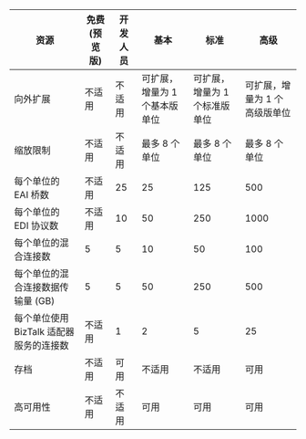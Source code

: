 | 资源 | 免费(预览版) | 开发人员 | 基本 | 标准 | 高级 |
| --- | --- | --- | --- | --- | --- |
| 向外扩展 |不适用 |不适用 |可扩展，增量为 1 个基本版单位 |可扩展，增量为 1 个标准版单位 |可扩展，增量为 1 个高级版单位 |
| 缩放限制 |不适用 |不适用 |最多 8 个单位 |最多 8 个单位 |最多 8 个单位 |
| 每个单位的 EAI 桥数 |不适用 |25 |25 |125 |500 |
| 每个单位的 EDI 协议数 |不适用 |10 |50 |250 |1000 |
| 每个单位的混合连接数 |5 |5 |10 |50 |100 |
| 每个单位的混合连接数据传输量 (GB) |5 |5 |50 |250 |500 |
| 每个单位使用 BizTalk 适配器服务的连接数 |不适用 |1 |2 |5 |25 |
| 存档 |不适用 |可用 |不适用 |不适用 |可用 |
| 高可用性 |不适用 |不适用 |可用 |可用 |可用 |



<!--HONumber=Nov16_HO3-->


